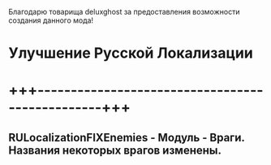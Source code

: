 Благодарю товарища deluxghost за предоставления возможности создания данного мода!

# Улучшение Русской Локализации
# +++------------------------------------------------+++

## RULocalizationFIXEnemies - Модуль - Враги. Названия некоторых врагов изменены.
